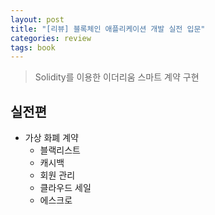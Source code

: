 ```yaml
---
layout: post
title: "[리뷰] 블록체인 애플리케이션 개발 실전 입문"
categories: review
tags: book
---
```


> Solidity를 이용한 이더리움 스마트 계약 구현 

## 실전편 

* 가상 화폐 계약
  + 블랙리스트
  + 캐시백
  + 회원 관리
  + 클라우드 세일
  + 에스크로
